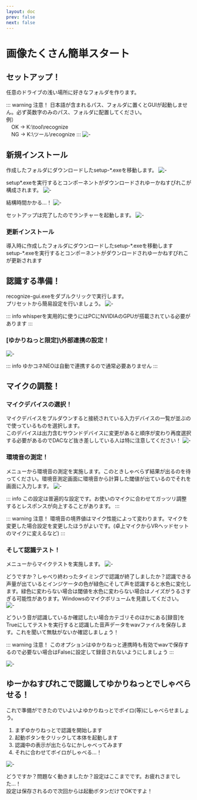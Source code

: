```yaml
---
layout: doc
prev: false
next: false
---
```

# 画像たくさん簡単スタート

## セットアップ！
任意のドライブの浅い場所に好きなフォルダを作ります。  

::: warning 注意！
日本語が含まれるパス、フォルダに置くとGUIが起動しません。必ず英数字のみのパス、フォルダに配置してください。  
例）  
　OK → K:\tool\recognize  
　NG → K:\ツール\recognize
:::
![-](/images/usage/kantan-setup-01.png)

## 新規インストール
作成したフォルダにダウンロードしたsetup-\*.exeを移動します。
![-](/images/usage/kantan-setup-02.png)

setup\*.exeを実行するとコンポーネントがダウンロードされゆーかねすぴれこが構成されます。
![-](/images/usage/kantan-setup-03.png)

結構時間かかる…！
![-](/images/usage/kantan-setup-04.png)

セットアップは完了したのでランチャーを起動します。
![-](/images/usage/kantan-setup-05.png)


### 更新インストール
導入時に作成したフォルダにダウンロードしたsetup-\*.exeを移動します  
setup-\*.exeを実行するとコンポーネントがダウンロードされゆーかねすぴれこが更新されます


## 認識する準備！
recognize-gui.exeをダブルクリックで実行します。  
プリセットから簡易設定を行いましょう。
![-](/images/usage/kantan-ninshiki-01.png)

::: info
whisperを実用的に使うにはPCにNVIDIAのGPUが搭載されている必要があります
:::

### \[ゆかりねっと限定]\外部連携の設定！
![-](/images/usage/kantan-ninshiki-02.png)

::: info
ゆかコネNEOは自動で連携するので通常必要ありません
:::

## マイクの調整！

### マイクデバイスの選択！
マイクデバイスをプルダウンすると接続されている入力デバイスの一覧が並ぶので使っているものを選択します。  
このデバイスは出力含むサウンドデバイスに変更があると順序が変わり再度選択する必要があるのでDACなど抜き差ししている人は特に注意してください！
![-](/images/usage/kantan-mic-01.png)

### 環境音の測定！
メニューから環境音の測定を実施します。このときしゃべらず結果が出るのを待ってください。環境音測定画面に環境音から計算した閾値が出ているのでそれを画面に入力します。
![-](/images/usage/kantan-mic-02.png)

::: info
この設定は普遍的な設定です。お使いのマイクに合わせてガッツリ調整するとレスポンスが向上することがあります。
:::

::: warning 注意！
環境音の境界値はマイク性能によって変わります。マイクを変更した場合設定を変更したほうがよいです。(卓上マイクからVRヘッドセットのマイクに変えるなど)
:::


### そして認識テスト！
メニューからマイクテストを実施します。
![-](/images/usage/kantan-mic-03.png)

どうですか？しゃべり終わったタイミングで認識が終了しましたか？認識できる声量が出ているとインジケータの色が緑色にそして声を認識すると水色に変化します。緑色に変わらない場合は閾値を水色に変わらない場合はノイズがうるさすぎる可能性があります。Windowsのマイクボリュームを見直してください。
![-](/images/usage/kantan-mic-04.png)


どういう音が認識しているか確認したい場合カテゴリそのほかにある\[録音\]をTrueにしてテストを実行すると認識した音声データをwavファイルを保存します。これを聞いて無駄がないか確認しましょう！

::: warning 注意！
このオプションはゆかりねっと連携時も有効でwavで保存するので必要ない場合はFalseに設定して録音されないようにしましょう
:::

![-](/images/usage/kantan-mic-05.png)


## ゆーかねすぴれこで認識してゆかりねっとでしゃべらせる！
これで準備ができたのでいよいよゆかりねっとでボイロ(等)にしゃべらせましょう。

1. まずゆかりねっとで認識を開始します
2. 起動ボタンをクリックして本体を起動します
3. 認識中の表示が出たらなにかしゃべってみます
4. それに合わせてボイロがしゃべる…！

![-](/images/usage/kantan-yukanette-01.png)

どうですか？問題なく動きましたか？設定はここまでです。お疲れさまでした…！  
設定は保存されるので次回からは起動ボタンだけでOKですよ！
